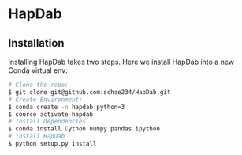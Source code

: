 # HapDab

## Installation
Installing HapDab takes two steps. Here we install HapDab into
a new Conda virtual env:
```bash
# Clone the repo:
$ git clone git@github.com:schae234/HapDab.git
# Create Environment:
$ conda create -n hapdab python=3
$ source activate hapdab
# Install Dependencies
$ conda install Cython numpy pandas ipython
# Install HapDab
$ python setup.py install
```

